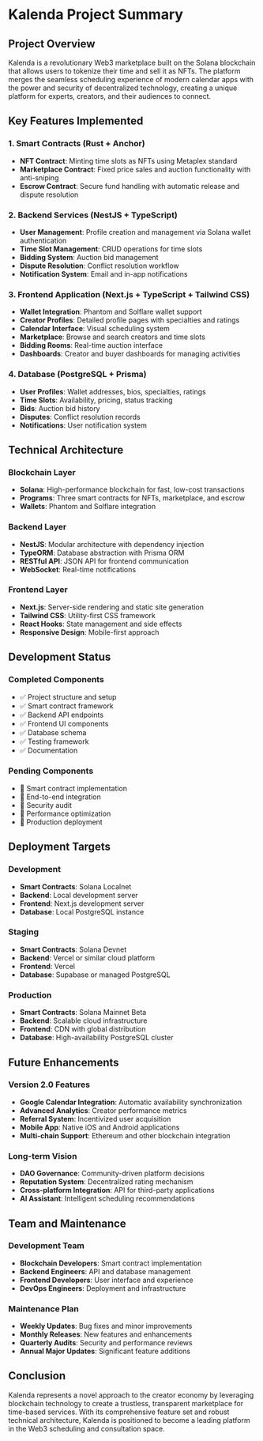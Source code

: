 # Kalenda Project Summary

## Project Overview

Kalenda is a revolutionary Web3 marketplace built on the Solana blockchain that allows users to tokenize their time and sell it as NFTs. The platform merges the seamless scheduling experience of modern calendar apps with the power and security of decentralized technology, creating a unique platform for experts, creators, and their audiences to connect.

## Key Features Implemented

### 1. Smart Contracts (Rust + Anchor)
- **NFT Contract**: Minting time slots as NFTs using Metaplex standard
- **Marketplace Contract**: Fixed price sales and auction functionality with anti-sniping
- **Escrow Contract**: Secure fund handling with automatic release and dispute resolution

### 2. Backend Services (NestJS + TypeScript)
- **User Management**: Profile creation and management via Solana wallet authentication
- **Time Slot Management**: CRUD operations for time slots
- **Bidding System**: Auction bid management
- **Dispute Resolution**: Conflict resolution workflow
- **Notification System**: Email and in-app notifications

### 3. Frontend Application (Next.js + TypeScript + Tailwind CSS)
- **Wallet Integration**: Phantom and Solflare wallet support
- **Creator Profiles**: Detailed profile pages with specialties and ratings
- **Calendar Interface**: Visual scheduling system
- **Marketplace**: Browse and search creators and time slots
- **Bidding Rooms**: Real-time auction interface
- **Dashboards**: Creator and buyer dashboards for managing activities

### 4. Database (PostgreSQL + Prisma)
- **User Profiles**: Wallet addresses, bios, specialties, ratings
- **Time Slots**: Availability, pricing, status tracking
- **Bids**: Auction bid history
- **Disputes**: Conflict resolution records
- **Notifications**: User notification system

## Technical Architecture

### Blockchain Layer
- **Solana**: High-performance blockchain for fast, low-cost transactions
- **Programs**: Three smart contracts for NFTs, marketplace, and escrow
- **Wallets**: Phantom and Solflare integration

### Backend Layer
- **NestJS**: Modular architecture with dependency injection
- **TypeORM**: Database abstraction with Prisma ORM
- **RESTful API**: JSON API for frontend communication
- **WebSocket**: Real-time notifications

### Frontend Layer
- **Next.js**: Server-side rendering and static site generation
- **Tailwind CSS**: Utility-first CSS framework
- **React Hooks**: State management and side effects
- **Responsive Design**: Mobile-first approach

## Development Status

### Completed Components
- ✅ Project structure and setup
- ✅ Smart contract framework
- ✅ Backend API endpoints
- ✅ Frontend UI components
- ✅ Database schema
- ✅ Testing framework
- ✅ Documentation

### Pending Components
- 🔧 Smart contract implementation
- 🔧 End-to-end integration
- 🔧 Security audit
- 🔧 Performance optimization
- 🔧 Production deployment

## Deployment Targets

### Development
- **Smart Contracts**: Solana Localnet
- **Backend**: Local development server
- **Frontend**: Next.js development server
- **Database**: Local PostgreSQL instance

### Staging
- **Smart Contracts**: Solana Devnet
- **Backend**: Vercel or similar cloud platform
- **Frontend**: Vercel
- **Database**: Supabase or managed PostgreSQL

### Production
- **Smart Contracts**: Solana Mainnet Beta
- **Backend**: Scalable cloud infrastructure
- **Frontend**: CDN with global distribution
- **Database**: High-availability PostgreSQL cluster

## Future Enhancements

### Version 2.0 Features
- **Google Calendar Integration**: Automatic availability synchronization
- **Advanced Analytics**: Creator performance metrics
- **Referral System**: Incentivized user acquisition
- **Mobile App**: Native iOS and Android applications
- **Multi-chain Support**: Ethereum and other blockchain integration

### Long-term Vision
- **DAO Governance**: Community-driven platform decisions
- **Reputation System**: Decentralized rating mechanism
- **Cross-platform Integration**: API for third-party applications
- **AI Assistant**: Intelligent scheduling recommendations

## Team and Maintenance

### Development Team
- **Blockchain Developers**: Smart contract implementation
- **Backend Engineers**: API and database management
- **Frontend Developers**: User interface and experience
- **DevOps Engineers**: Deployment and infrastructure

### Maintenance Plan
- **Weekly Updates**: Bug fixes and minor improvements
- **Monthly Releases**: New features and enhancements
- **Quarterly Audits**: Security and performance reviews
- **Annual Major Updates**: Significant feature additions

## Conclusion

Kalenda represents a novel approach to the creator economy by leveraging blockchain technology to create a trustless, transparent marketplace for time-based services. With its comprehensive feature set and robust technical architecture, Kalenda is positioned to become a leading platform in the Web3 scheduling and consultation space.